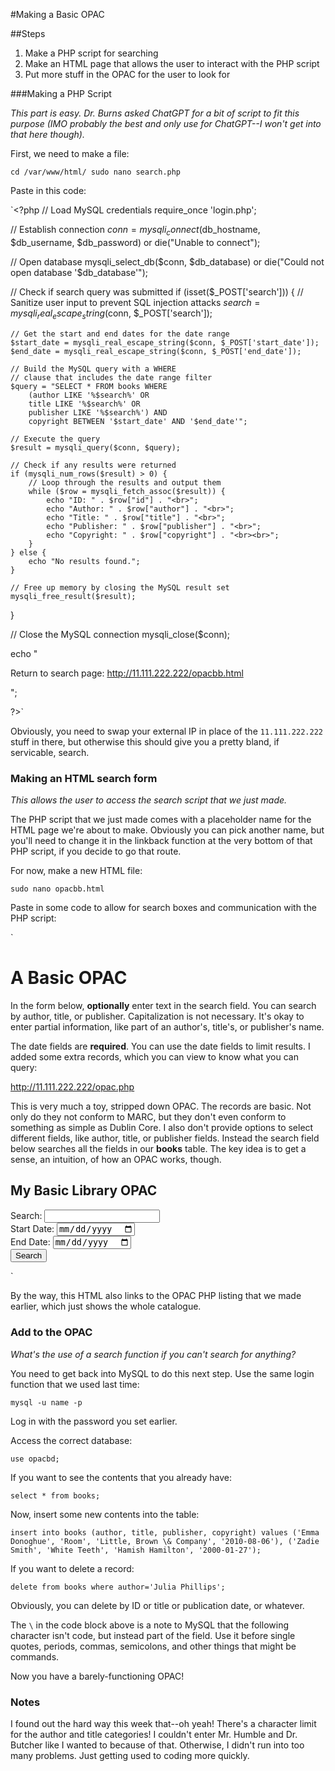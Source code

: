 #Making a Basic OPAC

##Steps
1. Make a PHP script for searching
2. Make an HTML page that allows the user to interact with the PHP script
3. Put more stuff in the OPAC for the user to look for

###Making a PHP Script

*This part is easy. Dr. Burns asked ChatGPT for a bit of script to fit this purpose (IMO probably the best and only use for ChatGPT--I won't get into that here though).*

First, we need to make a file:

`cd /var/www/html/
sudo nano search.php`

Paste in this code:

`<?php
// Load MySQL credentials
require_once 'login.php';

// Establish connection
$conn = mysqli_connect($db_hostname, $db_username, $db_password) or
  die("Unable to connect");

// Open database
mysqli_select_db($conn, $db_database) or
  die("Could not open database '$db_database'");

// Check if search query was submitted
if (isset($_POST['search'])) {
    // Sanitize user input to prevent SQL injection attacks
    $search = mysqli_real_escape_string($conn, $_POST['search']);

    // Get the start and end dates for the date range
    $start_date = mysqli_real_escape_string($conn, $_POST['start_date']);
    $end_date = mysqli_real_escape_string($conn, $_POST['end_date']);

    // Build the MySQL query with a WHERE
    // clause that includes the date range filter
    $query = "SELECT * FROM books WHERE
        (author LIKE '%$search%' OR
        title LIKE '%$search%' OR
        publisher LIKE '%$search%') AND
        copyright BETWEEN '$start_date' AND '$end_date'";

    // Execute the query
    $result = mysqli_query($conn, $query);

    // Check if any results were returned
    if (mysqli_num_rows($result) > 0) {
        // Loop through the results and output them
        while ($row = mysqli_fetch_assoc($result)) {
            echo "ID: " . $row["id"] . "<br>";
            echo "Author: " . $row["author"] . "<br>";
            echo "Title: " . $row["title"] . "<br>";
            echo "Publisher: " . $row["publisher"] . "<br>";
            echo "Copyright: " . $row["copyright"] . "<br><br>";
        }
    } else {
        echo "No results found.";
    }

    // Free up memory by closing the MySQL result set
    mysqli_free_result($result);
}

// Close the MySQL connection
mysqli_close($conn);

echo "<p>Return to search page: <a href='http://11.111.222.222/opacbb.html'>http://11.111.222.222/opacbb.html</a></p>";

?>`

Obviously, you need to swap your external IP in place of the `11.111.222.222` stuff in there, but otherwise this should give you a pretty bland, if servicable, search. 

### Making an HTML search form

*This allows the user to access the search script that we just made.*

The PHP script that we just made comes with a placeholder name for the HTML page we're about to make. Obviously you can pick another name, but you'll need to change 
it in the linkback function at the very bottom of that PHP script, if you decide to go that route.

For now, make a new HTML file:

`sudo nano opacbb.html`

Paste in some code to allow for search boxes and communication with the PHP script:

`<html>
<head>
<title>MySQL Server Example</title>
</head>
<body>

<h1>A Basic OPAC</h1>

<p>In the form below,
<b>optionally</b> enter text in the search field.
You can search by author, title, or publisher.
Capitalization is not necessary.
It's okay to enter partial information,
like part of an author's, title's, or publisher's name.</p>

<p>The date fields are <b>required</b>.
You can use the date fields to limit results.
I added some extra records,
which you can view to know what you can query:</p>

<p><a href="http://11.111.222.222/opac.php">http://11.111.222.222/opac.php</a></p>

<p>This is very much a toy, stripped down OPAC.
The records are basic.
Not only do they not conform to MARC,
but they don't even conform to something
as simple as Dublin Core.
I also don't provide options
to select different fields,
like author, title, or publisher fields.
Instead the search field below searches
all the fields in our <b>books</b> table.
The key idea is to get a sense,
an intuition, of how an OPAC works, though.</p>

<h2>My Basic Library OPAC</h2>
<form method="post" action="search.php">
    <label for="search">Search:</label>
    <input type="text" name="search" id="search">
    <br>
    <label for="start_date">Start Date:</label>
    <input type="date" name="start_date" id="start_date">
    <br>
    <label for="end_date">End Date:</label>
    <input type="date" name="end_date" id="end_date">
    <br>
    <input type="submit" value="Search">
</form>


</body>
</html>`

By the way, this HTML also links to the OPAC PHP listing that we made earlier, which just shows the whole catalogue.

### Add to the OPAC

*What's the use of a search function if you can't search for anything?*

You need to get back into MySQL to do this next step. Use the same login function that we used last time:

`mysql -u name -p`

Log in with the password you set earlier.

Access the correct database:

`use opacbd;`

If you want to see the contents that you already have:

`select * from books;`

Now, insert some new contents into the table:

`insert into books
(author, title, publisher, copyright) values
('Emma Donoghue', 'Room', 'Little, Brown \& Company', '2010-08-06'),
('Zadie Smith', 'White Teeth', 'Hamish Hamilton', '2000-01-27');`

If you want to delete a record:

`delete from books where author='Julia Phillips';`

Obviously, you can delete by ID or title or publication date, or whatever.

The `\` in the code block above is a note to MySQL that the following character isn't code, but instead part of the field. Use it before single quotes, periods, commas, semicolons, 
and other things that might be commands.

Now you have a barely-functioning OPAC!

### Notes

I found out the hard way this week that--oh yeah! There's a character limit for the author and title categories! I couldn't enter Mr. Humble and Dr. Butcher like I wanted to because 
of that. Otherwise, I didn't run into too many problems. Just getting used to coding more quickly.

